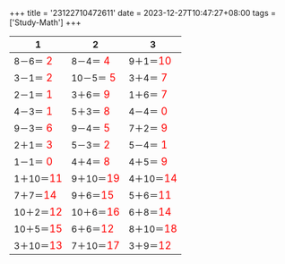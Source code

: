 +++ 
title = '23122710472611' 
date = 2023-12-27T10:47:27+08:00 
tags = ['Study-Math'] 
+++ 

1 | 2 | 3 
-- | -- | -- 
8－6＝<font color=red size=4> 2</font> | 8－4＝<font color=red size=4> 4</font> | 9＋1＝<font color=red size=4>10</font> 
3－1＝<font color=red size=4> 2</font> | 10－5＝<font color=red size=4> 5</font> | 3＋4＝<font color=red size=4> 7</font> 
2－1＝<font color=red size=4> 1</font> | 3＋6＝<font color=red size=4> 9</font> | 1＋6＝<font color=red size=4> 7</font> 
4－3＝<font color=red size=4> 1</font> | 5＋3＝<font color=red size=4> 8</font> | 4－4＝<font color=red size=4> 0</font> 
9－3＝<font color=red size=4> 6</font> | 9－4＝<font color=red size=4> 5</font> | 7＋2＝<font color=red size=4> 9</font> 
2＋1＝<font color=red size=4> 3</font> | 5－3＝<font color=red size=4> 2</font> | 5－4＝<font color=red size=4> 1</font> 
1－1＝<font color=red size=4> 0</font> | 4＋4＝<font color=red size=4> 8</font> | 4＋5＝<font color=red size=4> 9</font> 
1＋10＝<font color=red size=4>11</font> | 9＋10＝<font color=red size=4>19</font> | 4＋10＝<font color=red size=4>14</font> 
7＋7＝<font color=red size=4>14</font> | 9＋6＝<font color=red size=4>15</font> | 5＋6＝<font color=red size=4>11</font> 
10＋2＝<font color=red size=4>12</font> | 10＋6＝<font color=red size=4>16</font> | 6＋8＝<font color=red size=4>14</font> 
10＋5＝<font color=red size=4>15</font> | 6＋6＝<font color=red size=4>12</font> | 8＋10＝<font color=red size=4>18</font> 
3＋10＝<font color=red size=4>13</font> | 7＋10＝<font color=red size=4>17</font> | 3＋9＝<font color=red size=4>12</font> 

